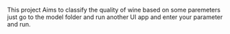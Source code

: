 This project Aims to classify the quality of wine based on some paremeters
just go to the model folder and run another UI app and enter your parameter and run.